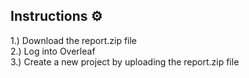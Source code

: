 <h2>Instructions ⚙️</h2>  

1.) Download the report.zip file                                   <br>
2.) Log into Overleaf                                              <br>
3.) Create a new project by uploading the report.zip file

